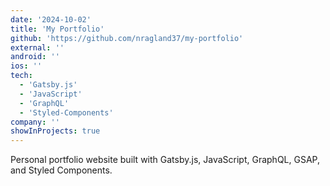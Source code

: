 ```yaml
---
date: '2024-10-02'
title: 'My Portfolio'
github: 'https://github.com/nragland37/my-portfolio'
external: ''
android: ''
ios: ''
tech:
  - 'Gatsby.js'
  - 'JavaScript'
  - 'GraphQL'
  - 'Styled-Components'
company: ''
showInProjects: true
---
```


<!--
<p align="center">
  <img src="/assets/projects/folio-logo.gif" alt="logo" style="width: 100%; max-width: 125px;" />
</p>
-->

Personal portfolio website built with Gatsby.js, JavaScript, GraphQL, GSAP, and Styled Components.
